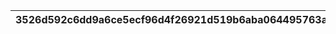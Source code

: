 |3526d592c6dd9a6ce5ecf96d4f26921d519b6aba064495763ac28feb76532bf5|079996c9d9283cfdefd50c4ba4536fd9792fc15e2acc8618cffc92adab174670|a5554c8143a6ab154c7058a49ec9b022f62c8f9f344f13069a4b832a00983d98|c51b628f2e1055dc4f76c81d52a62b0e1dee8a2cfda0578f27438be9718df0c3|5fea2a5aaa7d91056c199bbb3b382664c723f39a3541c9a1e56d2fec4f1f5199|deda70e922dd07e18c3005a515a8e3c97caec40637d7d78d68153ff48605cb92|e16af85df15f9f84eae016087c52a31c6fcdf3858a9a054b9c50a937ca970582|60361a097338b2c2e86c5355ddcfca63e0389f1f210c79e067012c7789f97f59|738dba002b7bc9909bebe21db681debcd291d9909583dd27daf8d92d9ada361f|69d05635b8d3ddba6bd635a3a6ecd359b643c366e6502670157de5fdef6d8609|8eef6c5ee6e0e39bfe17f9d102c8627c88b298c469db68ada0ec748230d413ae|
| --- | --- | --- | --- | --- | --- | --- | --- | --- | --- | --- |